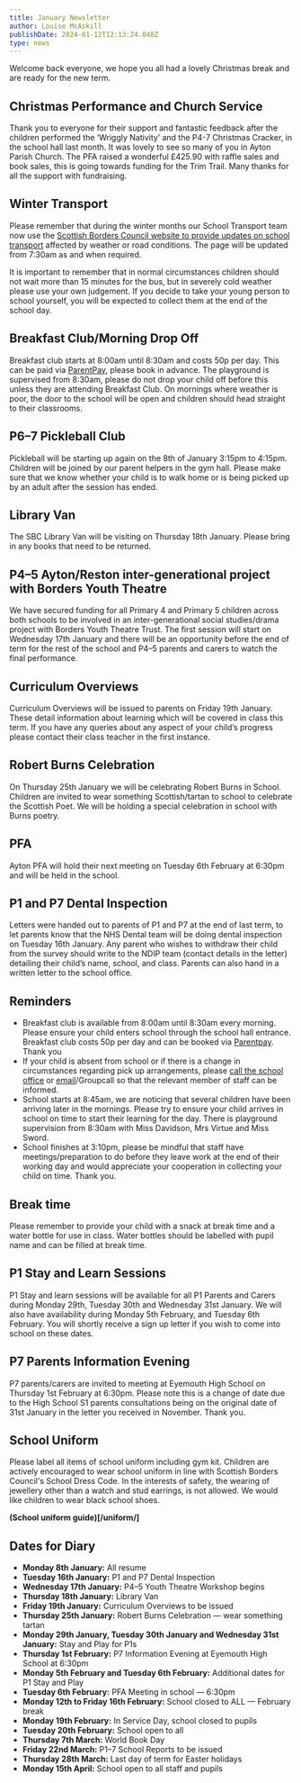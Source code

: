 ```yaml
---
title: January Newsletter
author: Louise McAskill
publishDate: 2024-01-12T12:13:24.048Z
type: news
---
```



Welcome back everyone, we hope you all had a lovely Christmas break and are
ready for the new term.

## Christmas Performance and Church Service

Thank you to everyone for their support and fantastic feedback after the
children performed the ‘Wriggly Nativity’ and the P4-7 Christmas Cracker,
in the school hall last month. It was lovely to see so many of you in Ayton
Parish Church. The PFA raised a wonderful £425.90 with raffle sales and book
sales, this is going towards funding for the Trim Trail. Many thanks for all the
support with fundraising.

## Winter Transport

Please remember that during the winter months our School Transport team
now use the [Scottish Borders Council website to provide updates on school
transport](https://www.scotborders.gov.uk/wintertransport) affected by weather
or road conditions. The page will be updated from 7:30am as and when required.

It is important to remember that in normal circumstances children should not
wait more than 15 minutes for the bus, but in severely cold weather please use
your own judgement. If you decide to take your young person to school yourself,
you will be expected to collect them at the end of the school day.

## Breakfast Club/Morning Drop Off

Breakfast club starts at 8:00am until 8:30am and costs 50p per day. This can be
paid via [ParentPay](https://www.parentpay.com), please book in advance. The
playground is supervised from 8:30am, please do not drop your child off before
this unless they are attending Breakfast Club. On mornings where weather is
poor, the door to the school will be open and children should head straight to
their classrooms.


## P6–7 Pickleball Club

Pickleball will be starting up again on the 8th of January 3:15pm to 4:15pm.
Children will be joined by our parent helpers in the gym hall. Please make sure
that we know whether your child is to walk home or is being picked up by an
adult after the session has ended.

## Library Van

The SBC Library Van will be visiting on Thursday 18th January. Please bring in
any books that need to be returned.

## P4–5 Ayton/Reston inter-generational project with Borders Youth Theatre

We have secured funding for all Primary 4 and Primary 5 children across both
schools to be involved in an inter-generational social studies/drama project
with Borders Youth Theatre Trust. The first session will start on Wednesday 17th
January and there will be an opportunity before the end of term for the rest of
the school and P4–5 parents and carers to watch the final performance.

## Curriculum Overviews

Curriculum Overviews will be issued to parents on Friday 19th January. These
detail information about learning which will be covered in class this term. If
you have any queries about any aspect of your child’s progress please contact
their class teacher in the first instance.

## Robert Burns Celebration

On Thursday 25th January we will be celebrating Robert Burns in School. Children
are invited to wear something Scottish/tartan to school to celebrate the
Scottish Poet. We will be holding a special celebration in school with Burns
poetry.

## PFA

Ayton PFA will hold their next meeting on Tuesday 6th February at 6:30pm and
will be held in the school.

## P1 and P7 Dental Inspection

Letters were handed out to parents of P1 and P7 at the end of last term, to let
parents know that the NHS Dental team will be doing dental inspection on Tuesday
16th January. Any parent who wishes to withdraw their child from the survey
should write to the NDIP team (contact details in the letter) detailing their
child’s name, school, and class. Parents can also hand in a written letter to
the school office.

## Reminders

* Breakfast club is available from 8:00am until 8:30am every morning. Please ensure your child enters school through the school hall entrance. Breakfast club costs 50p per day and can be booked via [Parentpay](https://www.parentpay.com). Thank you
* If your child is absent from school or if there is a change in circumstances regarding pick up arrangements, please [call the school office](tel:+441890781350) or [email](mailto:aytonps@scotborders.gov.uk)/Groupcall so that the relevant member of staff can be informed.
* School starts at 8:45am, we are noticing that several children have been arriving later in the mornings. Please try to ensure your child arrives in school on time to start their learning for the day. There is playground supervision from 8:30am with Miss Davidson, Mrs Virtue and Miss Sword.
* School finishes at 3:10pm, please be mindful that staff have meetings/preparation to do before they leave work at the end of their working day and would appreciate your cooperation in collecting your child on time. Thank you.

## Break time

Please remember to provide your child with a snack at break time and a water
bottle for use in class. Water bottles should be labelled with pupil name and
can be filled at break time.

## P1 Stay and Learn Sessions

P1 Stay and learn sessions will be available for all P1 Parents and Carers
during Monday 29th, Tuesday 30th and Wednesday 31st January. We will also have
availability during Monday 5th February, and Tuesday 6th February. You will
shortly receive a sign up letter if you wish to come into school on these dates.

## P7 Parents Information Evening

P7 parents/carers are invited to meeting at Eyemouth High School on Thursday
1st February at 6:30pm. Please note this is a change of date due to the High
School S1 parents consultations being on the original date of 31st January in
the letter you received in November. Thank you.

## School Uniform

Please label all items of school uniform including gym kit. Children are actively encouraged to wear school uniform in line with Scottish Borders Council's School Dress Code. In the interests of safety, the wearing of jewellery other than a watch and stud earrings, is not allowed. We would like children to wear black school shoes.

**(School uniform guide)[/uniform/]**

## Dates for Diary

* **Monday 8th January:** All resume
* **Tuesday 16th January:** P1 and P7 Dental Inspection
* **Wednesday 17th January:** P4–5 Youth Theatre Workshop begins
* **Thursday 18th January:** Library Van
* **Friday 19th January:** Curriculum Overviews to be issued
* **Thursday 25th January:** Robert Burns Celebration — wear something tartan
* **Monday 29th January, Tuesday 30th January and Wednesday 31st January:** Stay and Play for P1s
* **Thursday 1st February:** P7 Information Evening at Eyemouth High School at 6:30pm
* **Monday 5th February and Tuesday 6th February:** Additional dates for P1 Stay and Play
* **Tuesday 6th February:** PFA Meeting in school — 6:30pm
* **Monday 12th to Friday 16th February:** School closed to ALL — February break
* **Monday 19th February:** In Service Day, school closed to pupils
* **Tuesday 20th February:** School open to all
* **Thursday 7th March:** World Book Day
* **Friday 22nd March:** P1–7 School Reports to be issued
* **Thursday 28th March:** Last day of term for Easter holidays
* **Monday 15th April:** School open to all staff and pupils
